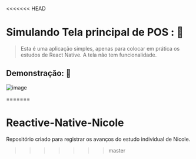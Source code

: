 <<<<<<< HEAD
# Simulando Tela principal de POS : 🤖

> Esta é uma aplicação simples, apenas para colocar em prática os estudos de React Native. A tela não tem funcionalidade.


## Demonstração: 📱

![image](https://github.com/user-attachments/assets/016a5120-46b1-43e2-9a60-8a21c05a101f)


=======
# Reactive-Native-Nicole
Repositório criado para registrar os avanços do estudo individual de Nicole. 
>>>>>>> master
